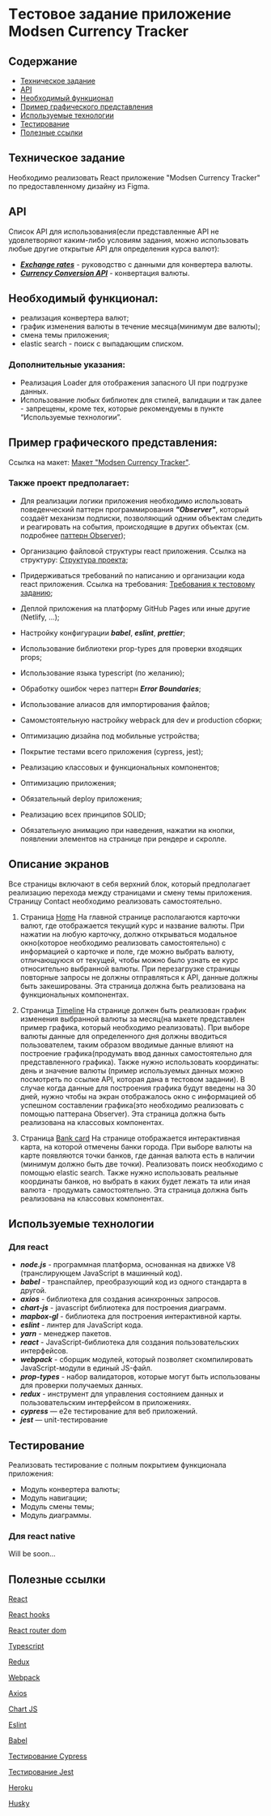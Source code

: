 # Tестовое задание приложение Modsen Currency Tracker


## Содержание

- [Техническое задание](#Техническое-задание)
- [API](#API)
- [Необходимый функционал](#Необходимый-функционал)
- [Пример графического представления](#Пример-графического-представления)
- [Используемые технологии](#Используемые-технологии)
- [Тестирование](#Тестирование)
- [Полезные ссылки](#Полезные-ссылки)


## Техническое задание

Необходимо реализовать React приложение "Modsen Currency Tracker" по предоставленному дизайну из Figma.


## API

Список API для использования(если представленные API не удовлетворяют каким-либо условиям задания, можно использовать любые
другие открытые API для определения курса валют):
- ***[Exchange rates](https://docs.coinapi.io/market-data/rest-api/ohlcv#latest-data-get)*** - руководство с данными для конвертера валюты.
- ***[Currency Conversion API](https://currencyapi.com/)*** - конвертация валюты.


## Необходимый функционал:

- реализация конвертера валют;
- график изменения валюты в течение месяца(минимум две валюты);
- смена темы приложения;
- elastic search - поиск с выпадающим списком.


### Дополнительные указания:

- Реализация Loader для отображения запасного UI при подгрузке данных.
- Использование любых библиотек для стилей, валидации и так далее - запрещены, кроме тех, которые рекомендуемы в пункте “Используемые технологии”.


## Пример графического представления:

Ссылка на макет: [Макет "Modsen Currency Tracker"](<https://www.figma.com/file/ZgtOyDRdvjtUJJ3M9ENwXN/Modsen-Currency-Tracker?node-id=1-1220&t=r17rPqmN38m0Ji9g-0>).


### Также проект предполагает:

- Для реализации логики приложения необходимо использовать поведенческий паттерн программирования ***"Observer"***, который создаёт механизм подписки, позволяющий одним объектам следить и реагировать на события, происходящие в других объектах (см. подробнее [паттерн Observer](https://refactoring.guru/ru/design-patterns/observer));

- Организацию файловой структуры react приложения. Ссылка на структуру: [Cтруктура проекта](https://github.com/mkrivel/structure);
- Придерживаться требований по написанию и организации кода react приложения. Ссылка на требования: [Требования к тестовому заданию](https://github.com/annaprystavka/requirements);
- Деплой приложения на платформу GitHub Pages или иные другие (Netlify, ...);
- Настройку конфигурации ***babel***, ***eslint***, ***prettier***;
- Использование библиотеки prop-types для проверки входящих props;
- Использование языка typescript (по желанию);
- Обработку ошибок через паттерн ***Error Boundaries***;
- Использование алиасов для импортирования файлов;
- Самомстоятельную настройку webpack для dev и production сборки;
- Оптимизацию дизайна под мобильные устройства;
- Покрытие тестами всего приложения (cypress, jest);
- Реализацию классовых и функциональных компонентов;
- Оптимизацию приложения;
- Обязательный deploy приложения;
- Реализацию всех принципов SOLID;
- Обязательную анимацию при наведения, нажатии на кнопки, появлении элементов на странице при рендере и скролле.


## Описание экранов

Все страницы включают в себя верхний блок, который предполагает реализацию перехода между страницами и смену темы приложения.
Страницу Contact необходимо реализовать самостоятельно.

1. Страница [Home](https://www.figma.com/file/ZgtOyDRdvjtUJJ3M9ENwXN/Modsen-Currency-Tracker?node-id=1-857&t=r17rPqmN38m0Ji9g-0)
    На главной странице располагаются карточки валют, где отображается текущий курс и название валюты. При нажатии на любую карточку, должно открываться модальное окно(которое необходимо реализовать самостоятельно) с информацией о карточке и поле, где можно выбрать валюту, отличающуюся от текущей, чтобы можно было узнать ее курс относительно выбранной валюты. 
    При перезагрузке страницы повторные запросы не должны отправляться к API, данные должны быть закешированы.
    Эта страница должна быть реализована на функциональных компонентах.

2. Страница [Timeline](https://www.figma.com/file/ZgtOyDRdvjtUJJ3M9ENwXN/Modsen-Currency-Tracker?node-id=1-1073&t=r17rPqmN38m0Ji9g-0)
    На странице должен быть реализован график изменения выбранной валюты за месяц(на макете представлен пример графика, который необходимо реализовать).
    При выборе валюты данные для определенного дня должны вводиться пользователем, таким образом вводимые данные влияют на построение графика(продумать ввод данных самостоятельно для представленного графика). Также нужно использовать координаты: день и значение валюты (пример используемых данных можно посмотреть по ссылке API, которая дана в тестовом задании).
    В случае когда данные для построения графика будут введены на 30 дней, нужно чтобы на экран отображалось окно с информацией об успешном составлении графика(это необходимо реализовать с помощью паттерана Observer).
    Эта страница должна быть реализована на классовых компонентах.


3. Страница [Bank card](https://www.figma.com/file/ZgtOyDRdvjtUJJ3M9ENwXN/Modsen-Currency-Tracker?node-id=2-2357&t=r17rPqmN38m0Ji9g-0)
    На странице отображается интерактивная карта, на которой отмечены банки города. При выборе валюты на карте появляются точки банков, где данная валюта есть в наличии 
   (минимум должно быть две точки). Реализовать поиск необходимо с помощью elastic search. Также нужно использовать реальные координаты банков, но выбрать в каких будет лежать та или иная валюта - продумать самостоятельно.
    Эта страница должна быть реализована на классовых компонентах.


## Используемые технологии

### Для react

- ***node.js*** - программная платформа, основанная на движке V8 (транслирующем JavaScript в машинный код).
- ***babel*** - транспайлер, преобразующий код из одного стандарта в другой.
- ***axios*** - библиотека для создания асинхронных запросов.
- ***chart-js*** - javascript библиотека для построения диаграмм.
- ***mapbox-gl*** - библиотека для построения интерактивной карты.
- ***eslint*** - линтер для JavaScript кода.
- ***yarn*** - менеджер пакетов.
- ***react*** - JavaScript-библиотека для создания пользовательских интерфейсов.
- ***webpack*** -  сборщик модулей, который позволяет скомпилировать JavaScript-модули в единый JS-файл.
- ***prop-types*** - набор валидаторов, которые могут быть использованы для проверки получаемых данных.
- ***redux*** - инструмент для управления состоянием данных и пользовательским интерфейсом в приложениях.
- ***cypress*** — e2e тестирование для веб приложений.
- ***jest*** — unit-тестирование


## Тестирование

Реализовать тестирование c полным покрытием функционала приложения:

- Модуль конвертера валюты;
- Модуль навигации;
- Модуль смены темы;
- Модуль диаграммы.


### Для react native

Will be soon...


## Полезные ссылки

[React](https://reactjs.org/docs/getting-started.html)

[React hooks](https://reactjs.org/docs/hooks-intro.html)

[React router dom](https://reacttraining.com/react-router/web/guides/quick-start)

[Typescript](https://www.typescriptlang.org/)

[Redux](https://redux.js.org/)

[Webpack](https://webpack.js.org/)

[Axios](https://www.npmjs.com/package/axios)

[Chart JS](https://www.chartjs.org/)

[Eslint](https://eslint.org/docs/user-guide/configuring)

[Babel](https://babeljs.io/docs/en/configuration)

[Тестирование Cypress](https://docs.cypress.io/guides/overview/why-cypress.html#In-a-nutshell)

[Тестирование Jest](https://jestjs.io/ru/docs/getting-started)

[Heroku](https://devcenter.heroku.com/articles/heroku-cli)

[Husky](https://dev.to/ivadyhabimana/setup-eslint-prettier-and-husky-in-a-node-project-a-step-by-step-guide-946)









